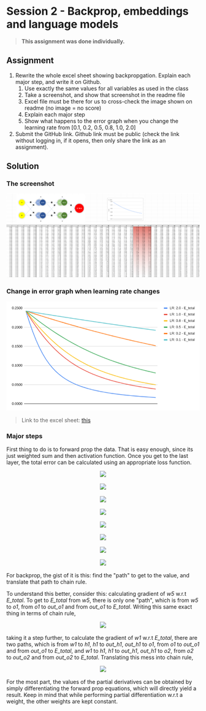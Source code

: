 # Session 2 - Backprop, embeddings and language models

> **This assignment was done individually.**

## Assignment

1. Rewrite the whole excel sheet showing backpropgation. Explain each major step, and write it on Github.
    1. Use exactly the same values for all variables as used in the class
    2. Take a screenshot, and show that screenshot in the readme file
    3. Excel file must be there for us to cross-check the image shown on readme (no image = no score)
    4. Explain each major step
    5. Show what happens to the error graph when you change the learning rate from [0.1, 0.2, 0.5, 0.8, 1.0, 2.0] 
2. Submit the GitHub link. Github link must be public (check the link without logging in, if it opens, then only share the link as an assignment).

## Solution

### The screenshot

<p align="center">
<img src="res/sheet.png">
</p>

### Change in error graph when learning rate changes

<p align="center">
<img src="res/comparison.png">
</p>


> Link to the excel sheet: [this](https://docs.google.com/spreadsheets/d/1zqqTc2r3kWBV5GbFiD7YKWVv1ML3lLN961KAfp9Mjvg/edit?usp=sharing)

### Major steps

First thing to do is to forward prop the data. That is easy enough, since its just weighted sum and then activation function. Once you get to the last layer, the total error can be calculated using an appropriate loss function. 

<p align="center">
<img src="https://latex.codecogs.com/svg.image?h1&space;=&space;i1&space;\times&space;w1&space;&plus;&space;i2&space;\times&space;w2"/>
</p>

<p align="center">
<img src="https://latex.codecogs.com/svg.image?out\_h1&space;=&space;\sigma(h1)"/>
</p>

<p align="center">
<img src="https://latex.codecogs.com/svg.image?h2&space;=&space;i1&space;\times&space;w3&space;&plus;&space;i2&space;\times&space;w4"/>
</p>

<p align="center">
<img src="https://latex.codecogs.com/svg.image?out\_h2&space;=&space;\sigma(h2)"/>
</p>

<p align="center">
<img src="https://latex.codecogs.com/svg.image?o1&space;=&space;out\_h1&space;\times&space;w5&space;&plus;&space;out\_h2&space;\times&space;w6"/>
</p>

<p align="center">
<img src="https://latex.codecogs.com/svg.image?out\_o1&space;=&space;\sigma(o1)"/>
</p>

<p align="center">
<img src="https://latex.codecogs.com/svg.image?o2&space;=&space;out\_h1&space;\times&space;w7&space;&plus;&space;out\_h2&space;\times&space;w8"/>
</p>

<p align="center">
<img src="https://latex.codecogs.com/svg.image?out\_o2&space;=&space;\sigma(o2)"/>
</p>

For backprop, the gist of it is this: find the "path" to get to the value, and translate that path to chain rule. 

To understand this better, consider this: calculating gradient of *w5* w.r.t *E_total*. To get to *E_total* from *w5*, there is only one "path", which is from *w5* to *o1*, from *o1* to *out_o1* and from *out_o1* to *E_total*. Writing this same exact thing in terms of chain rule,

<p align="center">
<img src="https://latex.codecogs.com/svg.image?\frac{\partial&space;E\_total}{\partial&space;w5}&space;=&space;\frac{\partial&space;E\_total}{\partial&space;out\_o1}&space;\frac{\partial&space;out\_o1}{\partial&space;o1}&space;\frac{\partial&space;o1}{\partial&space;w5}"/>
</p>

taking it a step further, to calculate the gradient of *w1* w.r.t *E_total*, there are two paths, which is from *w1* to *h1*, *h1* to *out_h1*, *out_h1* to *o1*, from *o1* to *out_o1* and from *out_o1* to *E_total*, and *w1* to *h1*, *h1* to *out_h1*, *out_h1* to *o2*, from *o2* to *out_o2* and from *out_o2* to *E_total*. Translating this mess into chain rule,

<p align="center">
<img src="https://latex.codecogs.com/svg.image?\frac{\partial&space;E\_total}{\partial&space;w1}&space;=&space;\frac{\partial&space;E\_total}{\partial&space;out\_o1}&space;\frac{\partial&space;out\_o1}{\partial&space;o1}&space;\frac{\partial&space;o1}{\partial&space;out\_h1}&space;\frac{\partial&space;out\_h1}{\partial&space;h1}&space;\frac{\partial&space;h1}{\partial&space;w1}&space;&plus;&space;\frac{\partial&space;E\_total}{\partial&space;out\_o2}&space;\frac{\partial&space;out\_o2}{\partial&space;o2}&space;\frac{\partial&space;o2}{\partial&space;out\_h1}&space;\frac{\partial&space;out\_h1}{\partial&space;h1}&space;\frac{\partial&space;h1}{\partial&space;w1}"/>
</p>

For the most part, the values of the partial derivatives can be obtained by simply differentiating the forward prop equations, which will directly yield a result. Keep in mind that while performing partial differentiation w.r.t a weight, the other weights are kept constant.

